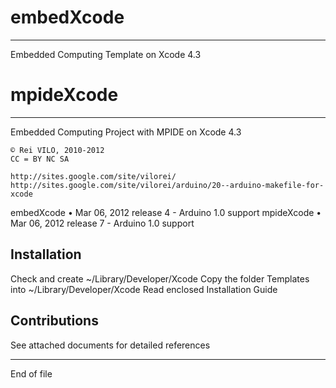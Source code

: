 
# embedXcode
----------------------------------
Embedded Computing Template on Xcode 4.3

# mpideXcode
----------------------------------
Embedded Computing Project with MPIDE on Xcode 4.3


    © Rei VILO, 2010-2012
    CC = BY NC SA

    http://sites.google.com/site/vilorei/
    http://sites.google.com/site/vilorei/arduino/20--arduino-makefile-for-xcode
    
embedXcode • Mar 06, 2012 release 4 - Arduino 1.0 support
mpideXcode • Mar 06, 2012 release 7 - Arduino 1.0 support


Installation
----------------------------------
Check and create ~/Library/Developer/Xcode
Copy the folder Templates into ~/Library/Developer/Xcode
Read enclosed Installation Guide


Contributions
----------------------------------
See attached documents for detailed references

----------------------------------
End of file

